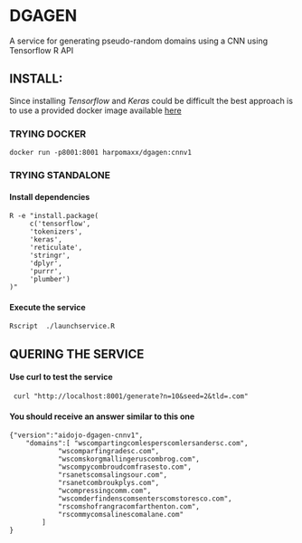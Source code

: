 # DGAGEN

A service for generating pseudo-random domains using a CNN using Tensorflow R API

## INSTALL:

Since installing *Tensorflow* and *Keras* could be difficult the best approach is to use a provided docker image
available [here](https://hub.docker.com/repository/docker/harpomaxx/dgagen)

### TRYING DOCKER

```
docker run -p8001:8001 harpomaxx/dgagen:cnnv1
```	 
	 	 
### TRYING STANDALONE

#### Install dependencies

```
R -e "install.package(
	 c('tensorflow',
	 'tokenizers',
	 'keras',
	 'reticulate',
	 'stringr',
	 'dplyr',
	 'purrr',
	 'plumber')
)"

```

#### Execute the service

```
Rscript  ./launchservice.R
```


## QUERING THE SERVICE


#### Use curl to test the service

```
 curl "http://localhost:8001/generate?n=10&seed=2&tld=.com"
```

#### You should receive an answer similar to this one

```
{"version":"aidojo-dgagen-cnnv1",
	"domains":[	"wscompartingcomlesperscomlersandersc.com",
			"wscomparfingradesc.com",
			"wscomskorgmallingeruscombrog.com",
			"wscompycombroudcomfrasesto.com",
			"rsanetscomsalingsour.com",
			"rsanetcombroukplys.com",
			"wcompressingcomm.com",
			"wscomderfindenscomsenterscomstoresco.com",
			"rscomshofrangracomfarthenton.com",
			"rscommycomsalinescomalane.com"
		]
}
```
